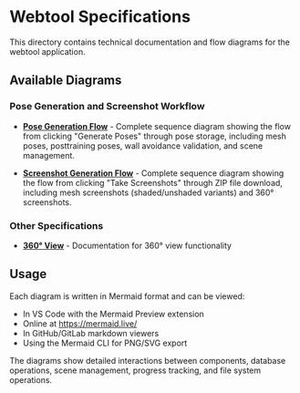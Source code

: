 # Webtool Specifications

This directory contains technical documentation and flow diagrams for the webtool application.

## Available Diagrams

### Pose Generation and Screenshot Workflow

- **[Pose Generation Flow](./pose-generation-flow.md)** - Complete sequence diagram showing the flow from clicking "Generate Poses" through pose storage, including mesh poses, posttraining poses, wall avoidance validation, and scene management.

- **[Screenshot Generation Flow](./screenshot-generation-flow.md)** - Complete sequence diagram showing the flow from clicking "Take Screenshots" through ZIP file download, including mesh screenshots (shaded/unshaded variants) and 360° screenshots.

### Other Specifications

- **[360° View](./360view.md)** - Documentation for 360° view functionality

## Usage

Each diagram is written in Mermaid format and can be viewed:
- In VS Code with the Mermaid Preview extension
- Online at https://mermaid.live/
- In GitHub/GitLab markdown viewers
- Using the Mermaid CLI for PNG/SVG export

The diagrams show detailed interactions between components, database operations, scene management, progress tracking, and file system operations.